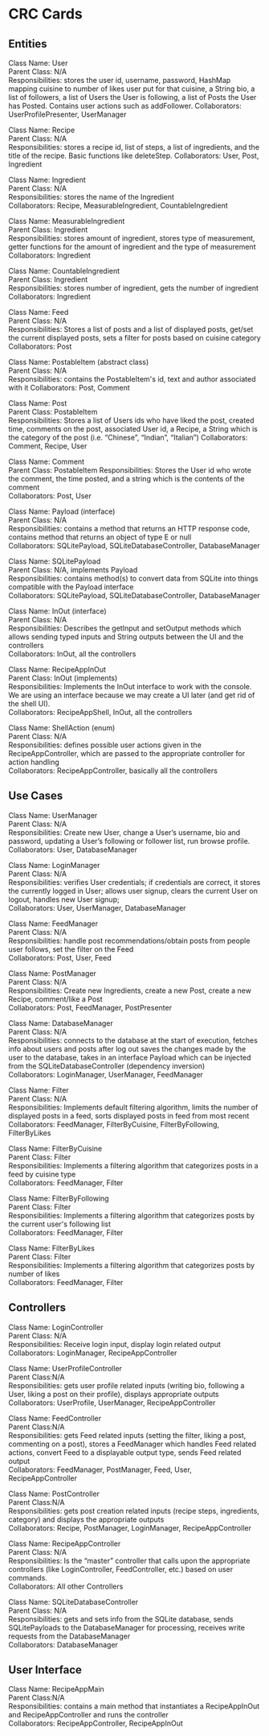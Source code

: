 # CRC Cards

## Entities

Class Name: User  
Parent Class: N/A  
Responsibilities: stores the user id, username, password, HashMap mapping cuisine to number of likes user put for that cuisine, a String bio, a list of followers, a list of Users the User is following, a list of Posts the User has Posted. Contains user actions such as addFollower. 
Collaborators: UserProfilePresenter, UserManager

Class Name: Recipe  
Parent Class: N/A  
Responsibilities: stores a recipe id, list of steps, a list of ingredients, and the title of the recipe. Basic functions like deleteStep.
Collaborators: User, Post, Ingredient  

Class Name: Ingredient  
Parent Class: N/A  
Responsibilities: stores the name of the Ingredient  
Collaborators: Recipe, MeasurableIngredient, CountableIngredient  

Class Name: MeasurableIngredient  
Parent Class: Ingredient  
Responsibilities: stores amount of ingredient, stores type of measurement, getter functions for the amount of ingredient and the type of measurement  
Collaborators: Ingredient

Class Name: CountableIngredient  
Parent Class: Ingredient  
Responsibilities: stores number of ingredient, gets the number of ingredient  
Collaborators: Ingredient

Class Name: Feed  
Parent Class: N/A  
Responsibilities: Stores a list of posts and a list of displayed posts, get/set the current displayed posts, sets a filter for posts based on cuisine category  
Collaborators: Post

Class Name: PostableItem (abstract class)  
Parent Class: N/A  
Responsibilities: contains the PostableItem's id, text and author associated with it 
Collaborators: Post, Comment

Class Name: Post  
Parent Class: PostableItem  
Responsibilities: Stores a list of Users ids who have liked the post, created time, comments on the post, associated User id, a Recipe, a String which is the category of the post (i.e. “Chinese”, “Indian”, “Italian”)
Collaborators: Comment, Recipe, User 

Class Name: Comment  
Parent Class: PostableItem 
Responsibilities: Stores the User id who wrote the comment, the time posted, and a string which is the contents of the comment  
Collaborators: Post, User

Class Name: Payload<E> (interface)  
Parent Class: N/A  
Responsibilities: contains a method that returns an HTTP response code, contains method that returns an object of type E or null  
Collaborators: SQLitePayload, SQLiteDatabaseController, DatabaseManager  

Class Name: SQLitePayload<E>  
Parent Class: N/A, implements Payload<E>  
Responsibilities: contains method(s) to convert data from SQLite into things compatible with the Payload interface  
Collaborators: SQLitePayload, SQLiteDatabaseController, DatabaseManager  

Class Name: InOut (interface)  
Parent Class: N/A  
Responsibilities: Describes the getInput and setOutput methods which allows sending typed inputs and String outputs between the UI and the controllers  
Collaborators: InOut, all the controllers  

Class Name: RecipeAppInOut  
Parent Class: InOut (implements)  
Responsibilities: Implements the InOut interface to work with the console. We are using an interface because we may create a UI later (and get rid of the shell UI).  
Collaborators: RecipeAppShell, InOut, all the controllers  

Class Name: ShellAction (enum)  
Parent Class: N/A  
Responsibilities: defines possible user actions given in the RecipeAppController, which are passed to the appropriate controller for action handling  
Collaborators: RecipeAppController, basically all the controllers  

## Use Cases
Class Name: UserManager  
Parent Class: N/A  
Responsibilities: Create new User, change a User’s username, bio and password, updating a User’s following or follower list, run browse profile.
Collaborators: User, DatabaseManager

Class Name: LoginManager  
Parent Class: N/A  
Responsibilities: verifies User credentials; if credentials are correct, it stores the currently logged in User; allows user signup, clears the current User on logout,
handles new User signup;  
Collaborators: User, UserManager, DatabaseManager  

Class Name: FeedManager  
Parent Class: N/A  
Responsibilities: handle post recommendations/obtain posts from people user follows, set the filter on the Feed  
Collaborators: Post, User, Feed  

Class Name: PostManager  
Parent Class: N/A  
Responsibilities: Create new Ingredients, create a new Post, create a new Recipe, comment/like a Post  
Collaborators: Post, FeedManager, PostPresenter  

Class Name: DatabaseManager  
Parent Class: N/A  
Responsibilities: connects to the database at the start of execution, fetches info about users and posts after log out saves the changes made by the user to the database, takes in an interface Payload which can be injected from the SQLiteDatabaseController (dependency inversion)  
Collaborators: LoginManager, UserManager, FeedManager

Class Name: Filter  
Parent Class: N/A  
Responsibilities: Implements default filtering algorithm, limits the number of displayed posts in a feed, sorts displayed posts in feed from most recent  
Collaborators: FeedManager, FilterByCuisine, FilterByFollowing, FilterByLikes

Class Name: FilterByCuisine  
Parent Class: Filter  
Responsibilities: Implements a filtering algorithm that categorizes posts in a feed by cuisine type  
Collaborators: FeedManager, Filter

Class Name: FilterByFollowing  
Parent Class: Filter  
Responsibilities: Implements a filtering algorithm that categorizes posts by the current user's following list  
Collaborators: FeedManager, Filter

Class Name: FilterByLikes  
Parent Class: Filter  
Responsibilities: Implements a filtering algorithm that categorizes posts by number of likes  
Collaborators: FeedManager, Filter

## Controllers
Class Name: LoginController  
Parent Class: N/A  
Responsibilities: Receive login input, display login related output  
Collaborators: LoginManager, RecipeAppController

Class Name: UserProfileController  
Parent Class:N/A  
Responsibilities: gets user profile related inputs (writing bio, following a User, liking a post on their profile), displays appropriate outputs  
Collaborators: UserProfile, UserManager, RecipeAppController   

Class Name: FeedController  
Parent Class:N/A  
Responsibilities: gets Feed related inputs (setting the filter, liking a post, commenting on a post), stores a FeedManager which handles Feed related actions, convert Feed to a displayable output type, sends Feed related output  
Collaborators: FeedManager, PostManager, Feed, User, RecipeAppController   

Class Name: PostController  
Parent Class:N/A  
Responsibilities: gets post creation related inputs (recipe steps, ingredients, category) and displays the appropriate outputs  
Collaborators: Recipe, PostManager, LoginManager, RecipeAppController
  
Class Name: RecipeAppController  
Parent Class: N/A  
Responsibilities: Is the “master” controller that calls upon the appropriate controllers (like LoginController, FeedController, etc.) based on user commands.  
Collaborators: All other Controllers  

Class Name: SQLiteDatabaseController  
Parent Class: N/A  
Responsibilities: gets and sets info from the SQLite database, sends SQLitePayloads to the DatabaseManager for processing, receives write requests from the DatabaseManager  
Collaborators: DatabaseManager 

## User Interface
Class Name: RecipeAppMain  
Parent Class:N/A  
Responsibilities: contains a main method that instantiates a RecipeAppInOut and RecipeAppController and runs the controller  
Collaborators: RecipeAppController, RecipeAppInOut  
